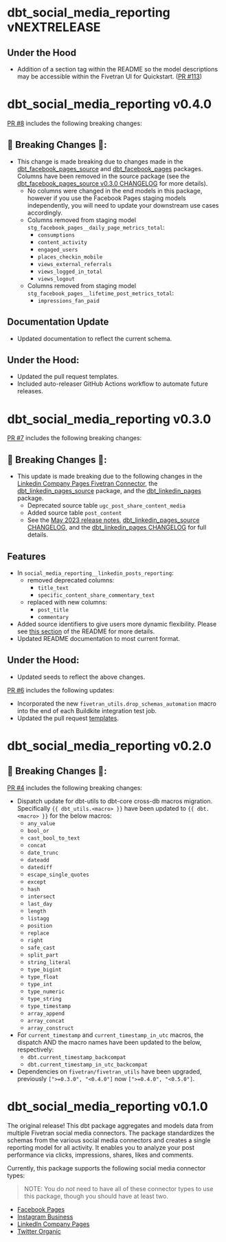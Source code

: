 # dbt_social_media_reporting vNEXTRELEASE

## Under the Hood
- Addition of a section tag within the README so the model descriptions may be accessible within the Fivetran UI for Quickstart. ([PR #113](https://github.com/fivetran/dbt_ad_reporting/pull/113))

# dbt_social_media_reporting v0.4.0
[PR #8](https://github.com/fivetran/dbt_social_media_reporting/pull/8) includes the following breaking changes:

## 🚨 Breaking Changes 🚨:
- This change is made breaking due to changes made in the [dbt_facebook_pages_source](https://github.com/fivetran/dbt_facebook_pages_source) and [dbt_facebook_pages](https://github.com/fivetran/dbt_facebook_pages) packages. Columns have been removed in the source package (see the [dbt_facebook_pages_source v0.3.0 CHANGELOG](https://github.com/fivetran/dbt_facebook_pages_source/blob/main/CHANGELOG.md#dbt_facebook_pages_source-v030) for more details). 
    - No columns were changed in the end models in this package, however if you use the Facebook Pages staging models independently, you will need to update your downstream use cases accordingly.
    - Columns removed from staging model `stg_facebook_pages__daily_page_metrics_total`:
        - `consumptions`
        - `content_activity`
        - `engaged_users`
        - `places_checkin_mobile`
        - `views_external_referrals`
        - `views_logged_in_total`
        - `views_logout`
    - Columns removed from staging model `stg_facebook_pages__lifetime_post_metrics_total`:
        - `impressions_fan_paid`

## Documentation Update
- Updated documentation to reflect the current schema. 

## Under the Hood:
- Updated the pull request templates.
- Included auto-releaser GitHub Actions workflow to automate future releases.

# dbt_social_media_reporting v0.3.0
[PR #7](https://github.com/fivetran/dbt_social_media_reporting/pull/7) includes the following breaking changes:
## 🚨 Breaking Changes 🚨:
- This update is made breaking due to the following changes in the [Linkedin Company Pages Fivetran Connector](https://fivetran.com/docs/applications/linkedin-company-pages), the [dbt_linkedin_pages_source](https://github.com/fivetran/dbt_linkedin_pages_source) package, and the [dbt_linkedin_pages](https://github.com/fivetran/dbt_linkedin_pages) package.
    - Deprecated source table `ugc_post_share_content_media`
    - Added source table `post_content` 
    - See the [May 2023 release notes](https://fivetran.com/docs/applications/linkedin-company-pages/changelog#may2023), [dbt_linkedin_pages_source CHANGELOG](https://github.com/fivetran/dbt_linkedin_pages_source/blob/main/CHANGELOG.md), and the [dbt_linkedin_pages CHANGELOG](https://github.com/fivetran/dbt_linkedin_pages/blob/main/CHANGELOG.md) for full details. 

## Features
- In `social_media_reporting__linkedin_posts_reporting`:
    - removed deprecated columns:
        - `title_text`
        - `specific_content_share_commentary_text`
    - replaced with new columns:
        - `post_title` 
        - `commentary` 
- Added source identifiers to give users more dynamic flexibility. Please see [this section](https://github.com/fivetran/dbt_social_media_reporting#change-the-source-table-references) of the README for more details. 
- Updated README documentation to most current format. 

## Under the Hood:
- Updated seeds to reflect the above changes. 

[PR #6](https://github.com/fivetran/dbt_social_media_reporting/pull/6) includes the following updates:
- Incorporated the new `fivetran_utils.drop_schemas_automation` macro into the end of each Buildkite integration test job.
- Updated the pull request [templates](/.github).

# dbt_social_media_reporting v0.2.0

## 🚨 Breaking Changes 🚨:
[PR #4](https://github.com/fivetran/dbt_social_media_reporting/pull/4) includes the following breaking changes:
- Dispatch update for dbt-utils to dbt-core cross-db macros migration. Specifically `{{ dbt_utils.<macro> }}` have been updated to `{{ dbt.<macro> }}` for the below macros:
    - `any_value`
    - `bool_or`
    - `cast_bool_to_text`
    - `concat`
    - `date_trunc`
    - `dateadd`
    - `datediff`
    - `escape_single_quotes`
    - `except`
    - `hash`
    - `intersect`
    - `last_day`
    - `length`
    - `listagg`
    - `position`
    - `replace`
    - `right`
    - `safe_cast`
    - `split_part`
    - `string_literal`
    - `type_bigint`
    - `type_float`
    - `type_int`
    - `type_numeric`
    - `type_string`
    - `type_timestamp`
    - `array_append`
    - `array_concat`
    - `array_construct`
- For `current_timestamp` and `current_timestamp_in_utc` macros, the dispatch AND the macro names have been updated to the below, respectively:
    - `dbt.current_timestamp_backcompat`
    - `dbt.current_timestamp_in_utc_backcompat`
- Dependencies on `fivetran/fivetran_utils` have been upgraded, previously `[">=0.3.0", "<0.4.0"]` now `[">=0.4.0", "<0.5.0"]`.

# dbt_social_media_reporting v0.1.0

The original release! This dbt package aggregates and models data from multiple Fivetran social media connectors. The package standardizes the schemas from the various social media connectors and creates a single reporting model for all activity. It enables you to analyze your post performance via clicks, impressions, shares, likes and comments.

Currently, this package supports the following social media connector types:
> NOTE: You do _not_ need to have all of these connector types to use this package, though you should have at least two.
* [Facebook Pages](https://github.com/fivetran/dbt_facebook_pages)
* [Instagram Business](https://github.com/fivetran/dbt_instagram_business)
* [LinkedIn Company Pages](https://github.com/fivetran/dbt_linkedin_pages)
* [Twitter Organic](https://github.com/fivetran/dbt_twitter_organic)
